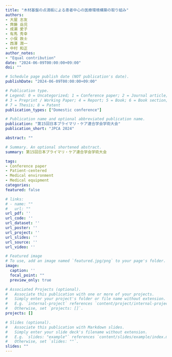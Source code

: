 ```yaml
---
title: "木材基盤の点滴板による患者中心の医療環境構築の取り組み"
authors:
- 大屋 志友
- 齊藤 岳児
- 成瀨 愛子
- 有馬 秀幸
- 小俣 敦士
- 西澤 潤一
- 中村 和正
author_notes:
- "Equal contribution"
date: "2024-06-09T00:00:00+09:00"
doi: ""

# Schedule page publish date (NOT publication's date).
publishDate: "2024-06-09T00:00:00+09:00"

# Publication type.
# Legend: 0 = Uncategorized; 1 = Conference paper; 2 = Journal article;
# 3 = Preprint / Working Paper; 4 = Report; 5 = Book; 6 = Book section;
# 7 = Thesis; 8 = Patent
publication_types: ["Domestic conference"]

# Publication name and optional abbreviated publication name.
publication: "第15回日本プライマリ・ケア連合学会学術大会"
publication_short: "JPCA 2024"

abstract: ""

# Summary. An optional shortened abstract.
summary: 第15回日本プライマリ・ケア連合学会学術大会

tags:
- Conference paper
- Patient-centered
- Medical environment
- Medical equipment
categories: 
featured: false

# links:
# - name: ""
#   url: ""
url_pdf: ''
url_code: ''
url_dataset: ''
url_poster: ''
url_project: ''
url_slides: ''
url_source: ''
url_video: ''

# Featured image
# To use, add an image named `featured.jpg/png` to your page's folder. 
image:
  caption: ''
  focal_point: ""
  preview_only: true

# Associated Projects (optional).
#   Associate this publication with one or more of your projects.
#   Simply enter your project's folder or file name without extension.
#   E.g. `internal-project` references `content/project/internal-project/index.md`.
#   Otherwise, set `projects: []`.
projects: []

# Slides (optional).
#   Associate this publication with Markdown slides.
#   Simply enter your slide deck's filename without extension.
#   E.g. `slides: "example"` references `content/slides/example/index.md`.
#   Otherwise, set `slides: ""`.
slides: ""
---
```

